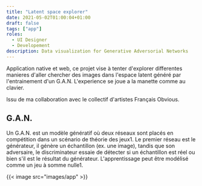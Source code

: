 ```yaml
---
title: "Latent space explorer"
date: 2021-05-02T01:00:04+01:00
draft: false
tags: ["app"]
roles:
  - UI Designer
  - Developement
description: Data visualization for Generative Adversorial Networks
---
```


Application native et web, ce projet vise à tenter d'explorer differentes manieres d'aller chercher des images dans l'espace latent généré par l'entrainement d'un G.A.N. L'experience se joue a la manette comme au clavier.

Issu de ma collaboration avec le collectif d'artistes Français Obvious.

## G.A.N.

Un G.A.N. est un modèle génératif où deux réseaux sont placés en compétition dans un scénario de théorie des jeux1. Le premier réseau est le générateur, il génère un échantillon (ex. une image), tandis que son adversaire, le discriminateur essaie de détecter si un échantillon est réel ou bien s'il est le résultat du générateur. L'apprentissage peut être modélisé comme un jeu à somme nulle1.

<!-- {{< rawhtml >}}

  <div class="float-left">
    {{< image src="images/app" >}}
  </div>
{{< /rawhtml >}} -->

{{< image src="images/app" >}}
